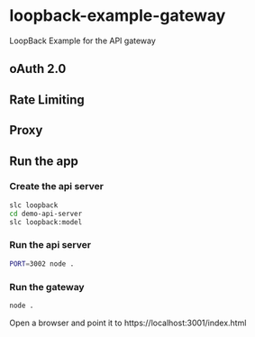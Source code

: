 # loopback-example-gateway

LoopBack Example for the API gateway

## oAuth 2.0

## Rate Limiting

## Proxy

## Run the app

### Create the api server

```sh
slc loopback
cd demo-api-server
slc loopback:model
```

### Run the api server

```sh
PORT=3002 node .
```

### Run the gateway

```sh
node .
```

Open a browser and point it to https://localhost:3001/index.html


